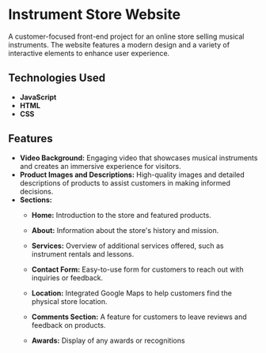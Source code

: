 # Instrument Store Website

A customer-focused front-end project for an online store selling musical instruments. The website features a modern design and a variety of interactive elements to enhance user experience.

## Technologies Used
- **JavaScript**
- **HTML**
- **CSS**

## Features
- **Video Background:** Engaging video that showcases musical instruments and creates an immersive experience for visitors.
- **Product Images and Descriptions:** High-quality images and detailed descriptions of products to assist customers in making informed decisions.
- **Sections:** 
  - **Home:** Introduction to the store and featured products.
  - **About:** Information about the store's history and mission.
 
  - **Services:** Overview of additional services offered, such as instrument rentals and lessons.
  - **Contact Form:** Easy-to-use form for customers to reach out with inquiries or feedback.
  - **Location:** Integrated Google Maps to help customers find the physical store location.
  - **Comments Section:** A feature for customers to leave reviews and feedback on products.
  - **Awards:** Display of any awards or recognitions
